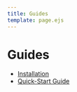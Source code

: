 ```yaml
---
title: Guides
template: page.ejs
---
```


Guides
======

* [Installation](/guides/installation.html)
* [Quick-Start Guide](/guides/quick-start.html)
